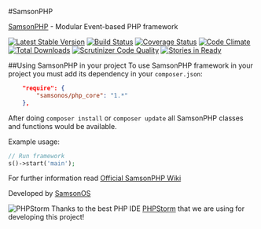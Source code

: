 #SamsonPHP

[SamsonPHP](http://samsonphp.com) - Modular Event-based PHP framework

[![Latest Stable Version](https://poser.pugx.org/samsonos/php_core/v/stable.svg)](https://packagist.org/packages/samsonos/php_core) 
[![Build Status](https://travis-ci.org/samsonos/php_core.png)](https://travis-ci.org/samsonos/php_core)
[![Coverage Status](https://img.shields.io/coveralls/samsonos/php_core.svg)](https://coveralls.io/r/samsonos/php_core?branch=master)
[![Code Climate](https://codeclimate.com/github/samsonos/php_core/badges/gpa.svg)](https://codeclimate.com/github/samsonos/php_core) 
[![Total Downloads](https://poser.pugx.org/samsonos/php_core/downloads.svg)](https://packagist.org/packages/samsonos/php_core)
[![Scrutinizer Code Quality](https://scrutinizer-ci.com/g/samsonos/php_core/badges/quality-score.png?b=master)](https://scrutinizer-ci.com/g/samsonos/php_core/?branch=master)
[![Stories in Ready](https://badge.waffle.io/samsonos/php_core.png?label=ready&title=Ready)](https://waffle.io/samsonos/php_core)

##Using SamsonPHP in your project
To use SamsonPHP framework in your project you must add its dependency in your ```composer.json```:
```json
    "require": {
        "samsonos/php_core": "1.*"
    }, 
```

After doing ```composer install``` or ```composer update``` all SamsonPHP classes and functions would be available.

Example usage:
```php
// Run framework
s()->start('main');
```

For further information read [Official SamsonPHP Wiki](https://github.com/samsonos/php_core/wiki)

Developed by [SamsonOS](http://samsonos.com/)

![PHPStorm](https://lh3.googleusercontent.com/-yVTWu-r8fZ4/AAAAAAAAAAI/AAAAAAAAAAA/7Sddz6VRuyg/photo.jpg)
Thanks to the best PHP IDE [PHPStorm](https://lh3.googleusercontent.com/-yVTWu-r8fZ4/AAAAAAAAAAI/AAAAAAAAAAA/7Sddz6VRuyg/photo.jpg) that we are using for developing this project!
